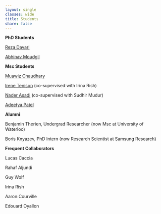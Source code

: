```yaml
---
layout: single
classes: wide
title: Students
share: false
---
```



**PhD Students**

[Reza Davari](https://davari.io/publication.html)

[Abhinav Moudgil](https://amoudgl.github.io/)


**Msc Students**


[Muawiz Chaudhary](https://scholar.google.ca/citations?hl=en&user=4Z8ePskAAAAJ)

[Irene Tenison](https://scholar.google.com/citations?user=piW3r38AAAAJ&hl=en) (co-supervised with Irina Rish)

[Nader Asadi](https://naderasadi.github.io/) (co-supervised with Sudhir Mudur)

[Adeetya Patel](https://ca.linkedin.com/in/adeetyap)


**Alumni**

Benjamin Therien, Undergrad Researcher (now Msc at University of Waterloo)

Boris Knyazev, PhD Intern (now Research Scientist at Samsung Research)


**Frequent Collaborators**

Lucas Caccia

Rahaf Aljundi

Guy Wolf

Irina Rish

Aaron Courville

Edouard Oyallon
